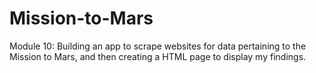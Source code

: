 # Mission-to-Mars
Module 10: Building an app to scrape websites for data pertaining to the Mission to Mars, and then creating a HTML page to display my findings. 
